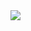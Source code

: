 <html>
  <head>
    
  </head>
  <body>
    <img src="https://capsule-render.vercel.app/api?type=venom&color=auto&height=300&section=header&text=Hello,%20I'm%20Yoonseok%20%20◡( ╹◡╹ )◡&fontSize=45&fontColor=103082" />
  </body>
</html>

